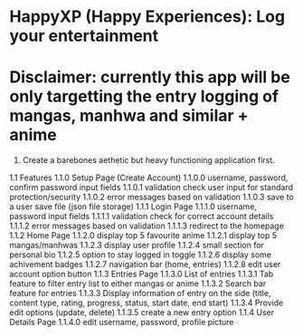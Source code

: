 # HappyXP (Happy Experiences): Log your entertainment
# Disclaimer: currently this app will be only targetting the entry logging of mangas, manhwa and similar + anime


1. Create a barebones aethetic but heavy functioning application first.

1.1 Features
    1.1.0 Setup Page (Create Account)
        1.1.0.0 username, password, confirm password input fields
        1.1.0.1 validation check user input for standard protection/security
        1.1.0.2 error messages based on validation
        1.1.0.3 save to a user save file (json file storage)
    1.1.1 Login Page
        1.1.1.0 username, password input fields
        1.1.1.1 validation check for correct account details
        1.1.1.2 error messages based on validation
        1.1.1.3 redirect to the homepage
    1.1.2 Home Page
        1.1.2.0 display top 5 favourite anime
        1.1.2.1 display top 5 mangas/manhwas
        1.1.2.3 display user profile
        1.1.2.4 small section for personal bio
        1.1.2.5 option to stay logged in toggle 
        1.1.2.6 display some achivement badges
        1.1.2.7 navigation bar (home, entries)
        1.1.2.8 edit user account option button
    1.1.3 Entries Page
        1.1.3.0 List of entries
        1.1.3.1 Tab feature to filter entry list to either mangas or anime
        1.1.3.2 Search bar feature for entries
        1.1.3.3 Display information of entry on the side (title, content type, rating, progress, status, start date, end start)
        1.1.3.4 Provide edit options (update, delete)
        1.1.3.5 create a new entry option
    1.1.4 User Details Page
        1.1.4.0 edit username, password, profile picture